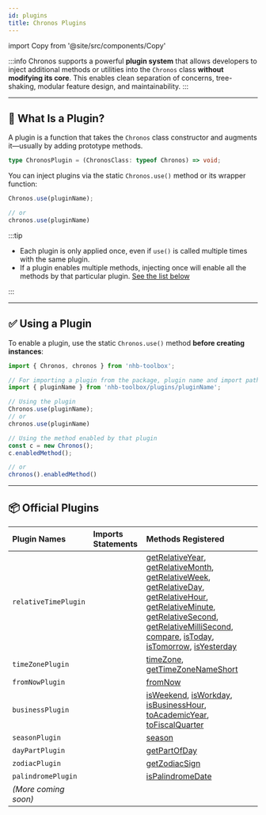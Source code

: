 ```yaml
---
id: plugins
title: Chronos Plugins
---
```


<!-- markdownlint-disable-file MD024 -->

import Copy from '@site/src/components/Copy'

:::info
Chronos supports a powerful **plugin system** that allows developers to inject additional methods or utilities into the `Chronos` class **without modifying its core**. This enables clean separation of concerns, tree-shaking, modular feature design, and maintainability.
:::

---

## 🧩 What Is a Plugin?

A plugin is a function that takes the `Chronos` class constructor and augments it—usually by adding prototype methods.

```ts
type ChronosPlugin = (ChronosClass: typeof Chronos) => void;
```

You can inject plugins via the static `Chronos.use()` method or its wrapper function:

```ts
Chronos.use(pluginName);

// or 
chronos.use(pluginName)
```

:::tip

- Each plugin is only applied once, even if `use()` is called multiple times with the same plugin.
- If a plugin enables multiple methods, injecting once will enable all the methods by that particular plugin. [See the list below](#-official-plugins)

:::

---

## ✅ Using a Plugin

To enable a plugin, use the static `Chronos.use()` method **before creating instances**:

```ts
import { Chronos, chronos } from 'nhb-toolbox';

// For importing a plugin from the package, plugin name and import path are same
import { pluginName } from 'nhb-toolbox/plugins/pluginName';

// Using the plugin
Chronos.use(pluginName);
// or 
chronos.use(pluginName)

// Using the method enabled by that plugin
const c = new Chronos();
c.enabledMethod();

// or 
chronos().enabledMethod()
```

---

## 📦 Official Plugins

| Plugin Names         | Imports Statements                          | Methods Registered                             |
| :------------------- | :------------------------------------------ | :--------------------------------------------- |
| `relativeTimePlugin` | <Copy message="Import Statement Copied!" afterCopy="Import Statement Copied!" text="import { relativeTimePlugin } from 'nhb-toolbox/plugins/relativeTimePlugin';" /> | [getRelativeYear](../Chronos/comparison#getrelativeyear), [getRelativeMonth](../Chronos/comparison#getrelativemonth), [getRelativeWeek](../Chronos/comparison#getrelativeweek), [getRelativeDay](../Chronos/comparison#getrelativeday), [getRelativeHour](../Chronos/comparison#getrelativehour), [getRelativeMinute](../Chronos/comparison#getrelativeminute), [getRelativeSecond](../Chronos/comparison#getrelativesecond), [getRelativeMilliSecond](../Chronos/comparison#getrelativemillisecond), [compare](../Chronos/comparison#compare), [isToday](../Chronos/checkers#istoday), [isTomorrow](../Chronos/checkers#istomorrow), [isYesterday](../Chronos/checkers#isyesterday) |
| `timeZonePlugin`     | <Copy message="Import Statement Copied!" afterCopy="Import Statement Copied!" text="import { timeZonePlugin } from 'nhb-toolbox/plugins/timeZonePlugin';" />         | [timeZone](../Chronos/conversion#timezone), [getTimeZoneNameShort](../Chronos/names#gettimezonenameshort) |
| `fromNowPlugin`      | <Copy message="Import Statement Copied!" afterCopy="Import Statement Copied!" text="import { fromNowPlugin } from 'nhb-toolbox/plugins/fromNowPlugin';" />           | [fromNow](../Chronos/format#fromnow) |
| `businessPlugin`     | <Copy message="Import Statement Copied!" afterCopy="Import Statement Copied!" text="import { businessPlugin } from 'nhb-toolbox/plugins/businessPlugin';" />         | [isWeekend](../Chronos/checkers#isweekend),  [isWorkday](../Chronos/checkers#isworkday), [isBusinessHour](../Chronos/checkers#isbusinesshour),  [toAcademicYear](../Chronos/extras#toacademicyear), [toFiscalQuarter](../Chronos/extras#tofiscalquarter) |
| `seasonPlugin`       | <Copy message="Import Statement Copied!" afterCopy="Import Statement Copied!" text="import { seasonPlugin } from 'nhb-toolbox/plugins/seasonPlugin';" />             | [season](../Chronos/names#season) |
| `dayPartPlugin`      | <Copy message="Import Statement Copied!" afterCopy="Import Statement Copied!" text="import { dayPartPlugin } from 'nhb-toolbox/plugins/dayPartPlugin';" />           | [getPartOfDay](../Chronos/names#getpartofday) |
| `zodiacPlugin`       | <Copy message="Import Statement Copied!" afterCopy="Import Statement Copied!" text="import { zodiacPlugin } from 'nhb-toolbox/plugins/zodiacPlugin';" />         | [getZodiacSign](../Chronos/names#getzodiacsign) |
| `palindromePlugin`   | <Copy message="Import Statement Copied!" afterCopy="Import Statement Copied!" text="import { palindromePlugin } from 'nhb-toolbox/plugins/palindromePlugin';" />     | [isPalindromeDate](../Chronos/checkers#ispalindromedate) |
| *(More coming soon)* |                                                                                              | |

